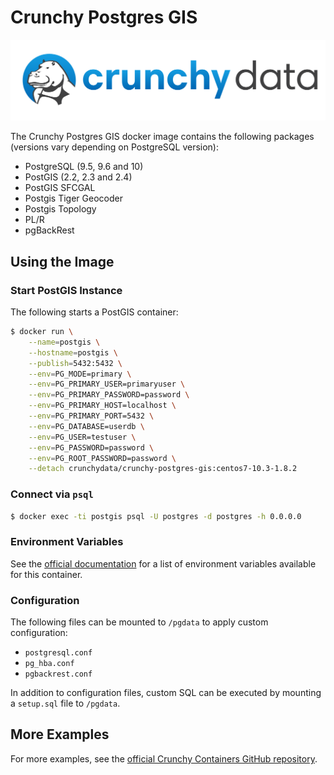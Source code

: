 # Crunchy Postgres GIS

![](https://raw.githubusercontent.com/CrunchyData/crunchy-containers/master/images/crunchy_logo.png)

The Crunchy Postgres GIS docker image contains the following packages (versions vary depending on PostgreSQL version):

* PostgreSQL (9.5, 9.6 and 10)
* PostGIS (2.2, 2.3 and 2.4)
* PostGIS SFCGAL
* Postgis Tiger Geocoder
* Postgis Topology
* PL/R
* pgBackRest

## Using the Image

### Start PostGIS Instance

The following starts a PostGIS container:

```bash
$ docker run \
    --name=postgis \
    --hostname=postgis \
    --publish=5432:5432 \
    --env=PG_MODE=primary \
    --env=PG_PRIMARY_USER=primaryuser \
    --env=PG_PRIMARY_PASSWORD=password \
    --env=PG_PRIMARY_HOST=localhost \
    --env=PG_PRIMARY_PORT=5432 \
    --env=PG_DATABASE=userdb \
    --env=PG_USER=testuser \
    --env=PG_PASSWORD=password \
    --env=PG_ROOT_PASSWORD=password \
    --detach crunchydata/crunchy-postgres-gis:centos7-10.3-1.8.2
```

### Connect via `psql`

```bash
$ docker exec -ti postgis psql -U postgres -d postgres -h 0.0.0.0
```

### Environment Variables

See the [official documentation](https://github.com/CrunchyData/crunchy-containers/blob/master/docs/containers.adoc#environment-variables) for a list of environment 
variables available for this container.

### Configuration

The following files can be mounted to `/pgdata` to apply custom configuration:

* `postgresql.conf`
* `pg_hba.conf`
* `pgbackrest.conf`

In addition to configuration files, custom SQL can be executed by mounting a `setup.sql` 
file to `/pgdata`.

## More Examples

For more examples, see the [official Crunchy Containers GitHub repository](https://github.com/CrunchyData/crunchy-containers/tree/master/examples/docker).
